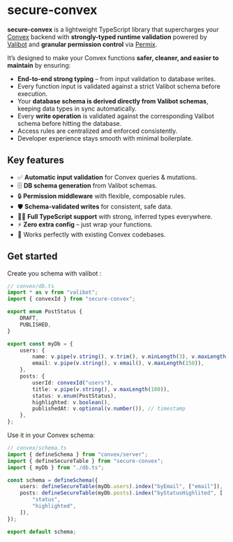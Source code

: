 # secure-convex

**secure-convex** is a lightweight TypeScript library that supercharges your [Convex](https://convex.dev) backend with **strongly-typed runtime validation** powered by [Valibot](https://valibot.dev) and **granular permission control** via [Permix](https://github.com/davethan/permix).

It’s designed to make your Convex functions **safer, cleaner, and easier to maintain** by ensuring:

- **End-to-end strong typing** – from input validation to database writes.
- Every function input is validated against a strict Valibot schema before execution.
- Your **database schema is derived directly from Valibot schemas**, keeping data types in sync automatically.
- Every **write operation** is validated against the corresponding Valibot schema before hitting the database.
- Access rules are centralized and enforced consistently.
- Developer experience stays smooth with minimal boilerplate.

## Key features

- ✅ **Automatic input validation** for Convex queries & mutations.
- 🗄 **DB schema generation** from Valibot schemas.
- 🔒 **Permission middleware** with flexible, composable rules.
- 🛡 **Schema-validated writes** for consistent, safe data.
- 🧑‍💻 **Full TypeScript support** with strong, inferred types everywhere.
- ⚡ **Zero extra config** – just wrap your functions.
- 🧩 Works perfectly with existing Convex codebases.

## Get started

Create you schema with valibot :

```ts
// convex/db.ts
import * as v from "valibot";
import { convexId } from "secure-convex";

export enum PostStatus {
    DRAFT,
    PUBLISHED,
}

export const myDb = {
    users: {
        name: v.pipe(v.string(), v.trim(), v.minLength(3), v.maxLength(100)),
        email: v.pipe(v.string(), v.email(), v.maxLength(150)),
    },
    posts: {
        userId: convexId("users"),
        title: v.pipe(v.string(), v.maxLength(100)),
        status: v.enum(PostStatus),
        highlighted: v.boolean(),
        publishedAt: v.optional(v.number()), // timestamp
    },
};
```

Use it in your Convex schema:

```ts
// convex/schema.ts
import { defineSchema } from "convex/server";
import { defineSecureTable } from "secure-convex";
import { myDb } from "./db.ts";

const schema = defineSchema({
    users: defineSecureTable(myDb.users).index("byEmail", ["email"]),
    posts: defineSecureTable(myDb.posts).index("byStatusHighlited", [
        "status",
        "highlighted",
    ]),
});

export default schema;
```
